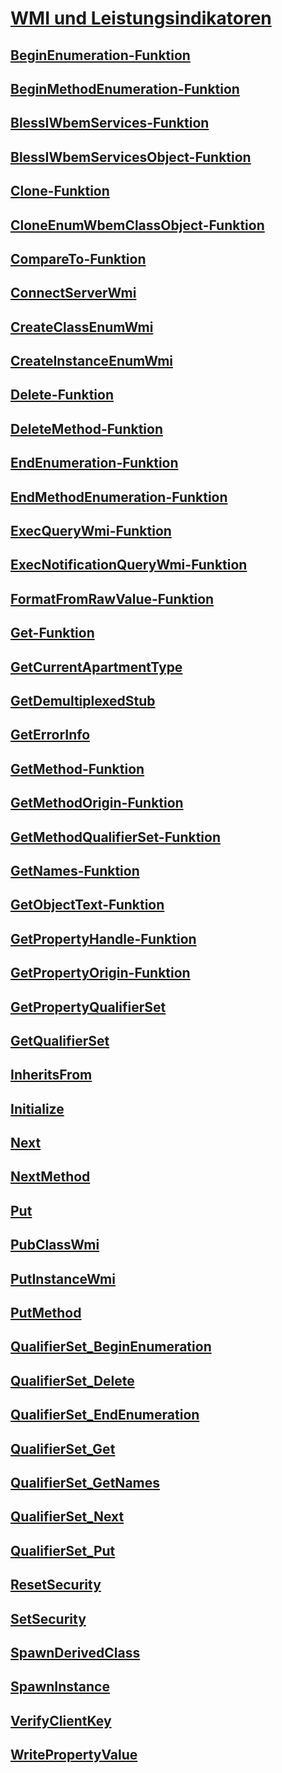 # [WMI und Leistungsindikatoren](index.md)
## [BeginEnumeration-Funktion](beginenumeration.md)
## [BeginMethodEnumeration-Funktion](beginmethodenumeration.md)
## [BlessIWbemServices-Funktion](blessiwbemservices.md)
## [BlessIWbemServicesObject-Funktion](blessiwbemservicesobject.md)
## [Clone-Funktion](clone.md)
## [CloneEnumWbemClassObject-Funktion](cloneenumwbemclassobject.md)
## [CompareTo-Funktion](compareto.md)
## [ConnectServerWmi](connectserverwmi.md)
## [CreateClassEnumWmi](createclassenumwmi.md)
## [CreateInstanceEnumWmi](createinstanceenumwmi.md)
## [Delete-Funktion](delete.md)
## [DeleteMethod-Funktion](deletemethod.md)
## [EndEnumeration-Funktion](endenumeration.md)
## [EndMethodEnumeration-Funktion](endmethodenumeration.md)
## [ExecQueryWmi-Funktion](execquerywmi.md)
## [ExecNotificationQueryWmi-Funktion](execnotificationquerywmi.md)
## [FormatFromRawValue-Funktion](formatfromrawvalue.md)
## [Get-Funktion](get.md)
## [GetCurrentApartmentType](getcurrentapartmenttype.md)
## [GetDemultiplexedStub](getdemultiplexedstub.md)
## [GetErrorInfo](geterrorinfo.md) 
## [GetMethod-Funktion](getmethod.md)
## [GetMethodOrigin-Funktion](getmethodorigin.md)
## [GetMethodQualifierSet-Funktion](getmethodqualifierset.md)
## [GetNames-Funktion](getnames.md)
## [GetObjectText-Funktion](getobjecttext.md)
## [GetPropertyHandle-Funktion](getpropertyhandle.md)
## [GetPropertyOrigin-Funktion](getpropertyorigin.md)
## [GetPropertyQualifierSet](getpropertyqualifierset.md)
## [GetQualifierSet](getqualifierset.md)
## [InheritsFrom](inheritsfrom.md)
## [Initialize](initialize.md)
## [Next](next.md)
## [NextMethod](nextmethod.md)
## [Put](put.md)
## [PubClassWmi](putclasswmi.md)
## [PutInstanceWmi](putinstancewmi.md)
## [PutMethod](putmethod.md)
## [QualifierSet_BeginEnumeration](qualifierset-beginenumeration.md)
## [QualifierSet_Delete](qualifierset-delete.md)
## [QualifierSet_EndEnumeration](qualifierset-endenumeration.md)
## [QualifierSet_Get](qualifierset-get.md)
## [QualifierSet_GetNames](qualifierset-getnames.md)
## [QualifierSet_Next](qualifierset-next.md)
## [QualifierSet_Put](qualifierset-put.md)
## [ResetSecurity](resetsecurity.md)
## [SetSecurity](setsecurity.md)
## [SpawnDerivedClass](spawnderivedclass.md)
## [SpawnInstance](spawninstance.md)
## [VerifyClientKey](verifyclientkey.md)
## [WritePropertyValue](writepropertyvalue.md)
